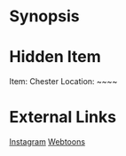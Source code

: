 # Synopsis


# Hidden Item
Item: Chester
Location: ~~~~

# External Links
[Instagram](https://www.instagram.com/p/CD7ZgYyDwp6/)
[Webtoons]()
